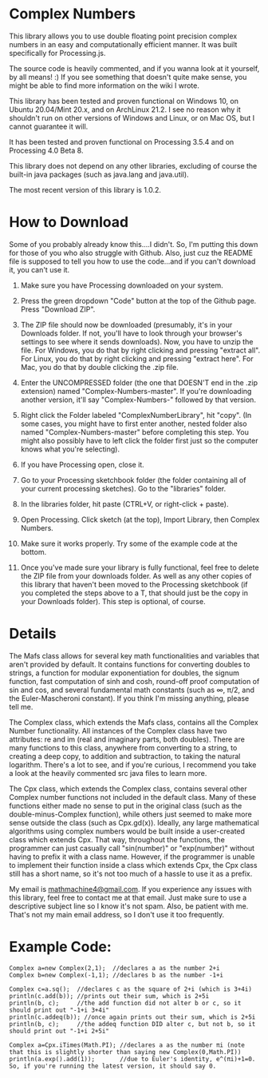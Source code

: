 # Complex Numbers
This library allows you to use double floating point precision complex numbers in an easy and computationally efficient manner.
It was built specifically for Processing.js.

The source code is heavily commented, and if you wanna look at it yourself, by all means! :)
If you see something that doesn't quite make sense, you might be able to find more information on the wiki I wrote.

This library has been tested and proven functional on Windows 10, on Ubuntu 20.04/Mint 20.x, and on ArchLinux 21.2.  I see no reason why it shouldn't run on other versions of Windows and Linux, or on Mac OS, but I cannot guarantee it will.

It has been tested and proven functional on Processing 3.5.4 and on Processing 4.0 Beta 8.

This library does not depend on any other libraries, excluding of course the built-in java packages (such as java.lang and java.util).

The most recent version of this library is 1.0.2.

# How to Download
Some of you probably already know this....I didn't.  So, I'm putting this down for those of you who also struggle with Github.  Also, just cuz the README file is supposed to tell you how to use the code...and if you can't download it, you can't use it.

1. Make sure you have Processing downloaded on your system.
2. Press the green dropdown "Code" button at the top of the Github page.  Press "Download ZIP".
3. The ZIP file should now be downloaded (presumably, it's in your Downloads folder.  If not, you'll have to look through your browser's settings to see where it sends downloads).  Now, you have to unzip the file.  For Windows, you do that by right clicking and pressing "extract all".  For Linux, you do that by right clicking and pressing "extract here".  For Mac, you do that by double clicking the .zip file.
4. Enter the UNCOMPRESSED folder (the one that DOESN'T end in the .zip extension) named "Complex-Numbers-master".  If you're downloading another version, it'll say "Complex-Numbers-" followed by that version.
5. Right click the Folder labeled "ComplexNumberLibrary", hit "copy".  (In some cases, you might have to first enter another, nested folder also named "Complex-Numbers-master" before completing this step.  You might also possibly have to left click the folder first just so the computer knows what you're selecting).
6. If you have Processing open, close it.
7. Go to your Processing sketchbook folder (the folder containing all of your current processing sketches).  Go to the "libraries" folder.
8. In the libraries folder, hit paste (CTRL+V, or right-click + paste).
9. Open Processing.  Click sketch (at the top), Import Library, then Complex Numbers.
10. Make sure it works properly.  Try some of the example code at the bottom.

11. Once you've made sure your library is fully functional, feel free to delete the ZIP file from your downloads folder.  As well as any other copies of this library that haven't been moved to the Processing sketchbook (if you completed the steps above to a T, that should just be the copy in your Downloads folder).  This step is optional, of course.

# Details

The Mafs class allows for several key math functionalities and variables that aren't provided by default.  It contains functions for converting doubles to strings, a function
for modular exponentiation for doubles, the signum function, fast computation of sinh and cosh, round-off proof computation of sin and cos, and several fundamental math constants (such as ∞, π/2, and the Euler-Mascheroni constant).  If you think I'm missing anything, please tell me.

The Complex class, which extends the Mafs class, contains all the Complex Number functionality.  All instances of the Complex class have two attributes: re and im (real and imaginary
parts, both doubles).  There are many functions to this class, anywhere from converting to a string, to creating a deep copy, to addition and subtraction, to taking the natural logarithm.
There's a lot to see, and if you're curious, I recommend you take a look at the heavily commented src java files to learn more.

The Cpx class, which extends the Complex class, contains several other Complex number functions not included in the default class.  Many of these functions either made no sense to
put in the original class (such as the double-minus-Complex function), while others just seemed to make more sense outside the class (such as Cpx.gd(x)).  Ideally, any large
mathematical algorithms using complex numbers would be built inside a user-created class which extends Cpx.  That way, throughout the functions, the programmer can just casually
call "sin(number)" or "exp(number)" without having to prefix it with a class name.  However, if the programmer is unable to implement their function inside a class which extends
Cpx, the Cpx class still has a short name, so it's not too much of a hassle to use it as a prefix.


My email is mathmachine4@gmail.com.  If you experience any issues with this library, feel free to contact me at that email.  Just make sure to use a descriptive subject line so I know it's not spam.  Also, be patient with me.  That's not my main email address, so I don't use it too frequently.


# Example Code:

```
Complex a=new Complex(2,1);  //declares a as the number 2+i
Complex b=new Complex(-1,1); //declares b as the number -1+i

Complex c=a.sq();  //declares c as the square of 2+i (which is 3+4i)
println(c.add(b)); //prints out their sum, which is 2+5i
println(b, c);     //the add function did not alter b or c, so it should print out "-1+i 3+4i"
println(c.addeq(b)); //once again prints out their sum, which is 2+5i
println(b, c);     //the addeq function DID alter c, but not b, so it should print out "-1+i 2+5i"
```

```
Complex a=Cpx.iTimes(Math.PI); //declares a as the number πi (note that this is slightly shorter than saying new Complex(0,Math.PI))
println(a.exp().add(1));       //due to Euler's identity, e^(πi)+1=0.  So, if you're running the latest version, it should say 0.
```
